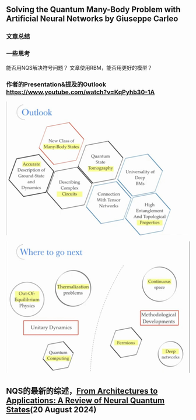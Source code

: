 ## Solving the Quantum Many-Body Problem with Artificial Neural Networks by Giuseppe Carleo

### 文章总结


### 一些思考
能否用NQS解决符号问题？
文章使用RBM，能否用更好的模型？

### 作者的Presentation&提及的Outlook https://www.youtube.com/watch?v=KqPyhb30-1A
![Outlook](./outlook.jpg)

![Outlook1](./outlook1.jpg)


## NQS的最新的综述，[From Architectures to Applications: A Review of Neural Quantum States](https://iopscience.iop.org/article/10.1088/2058-9565/ad7168/meta)(20 August 2024)

